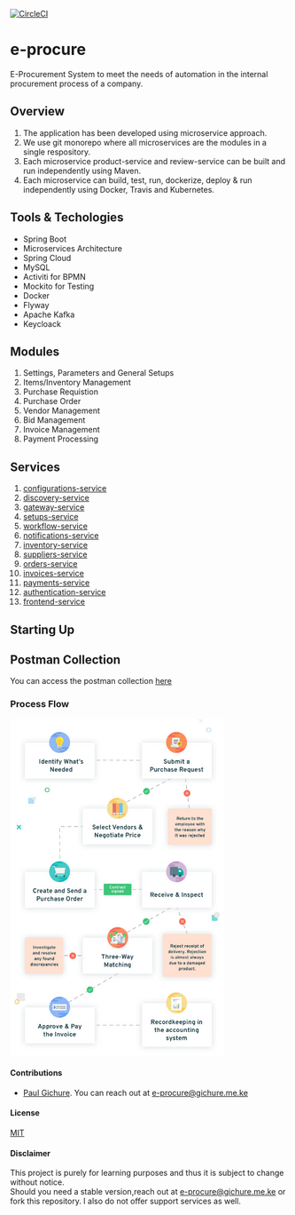 [![CircleCI](https://circleci.com/gh/gichure/e-procure/tree/main.svg?style=svg)](https://circleci.com/gh/gichure/e-procure/tree/main)


# e-procure
E-Procurement System to meet the needs of automation in the internal procurement process of a company.  
## Overview
1.  The application has been developed using microservice approach.  
2.  We use git monorepo where all microservices are the modules in a single respository.
3.  Each microservice product-service and review-service can be built and run independently using Maven.
4.  Each microservice can build, test, run, dockerize, deploy & run independently using Docker, Travis and Kubernetes.

## Tools & Techologies
-  Spring Boot
-  Microservices Architecture
-  Spring Cloud
-  MySQL
-  Activiti for BPMN
-  Mockito for Testing
-  Docker
-  Flyway
-  Apache Kafka
-  Keycloack

## Modules
1.  Settings, Parameters and General Setups
2.  Items/Inventory Management
3.  Purchase Requistion
4.  Purchase Order
5.  Vendor Management
6.  Bid Management
7.  Invoice Management
8.  Payment Processing

## Services
1.  [configurations-service](configurations-service/README.md)
2.  [discovery-service](discovery-service/README.md)
3.  [gateway-service](gateway-service/README.md)
4.  [setups-service](setups-service/README.md)
6.  [workflow-service](workflow-service/README.md)
7.  [notifications-service](notifications-service/README.md)
8.  [inventory-service](inventory-service/README.md)
9.  [suppliers-service](suppliers-service/README.md)
10.  [orders-service](orders-service/README.md)
11.  [invoices-service](invoices-service/README.md)
12. [payments-service](payments-service/README.md)
13. [authentication-service](authentication-service/README.md)
14. [frontend-service](ui-service/README.md)

## Starting Up

## Postman Collection
You can access the postman collection [here]()  
### Process Flow
![](resources/images/process_flow.jpg)

#### Contributions
-  [Paul Gichure](https://linkedin.com/in/gichure). You can reach out at e-procure@gichure.me.ke

#### License
[MIT](LICENSE.md)

#### Disclaimer
This project is purely for learning purposes and thus it is subject to change without notice.  
Should you need a stable version,reach out at e-procure@gichure.me.ke or fork this repository. 
 I also do not offer support services as well.  
